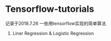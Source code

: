 # Tensorflow-tutorials
记录于2018.7.26 
一些用tensorflow实现的简单算法

1. Liner Regression & Logistic Regression
